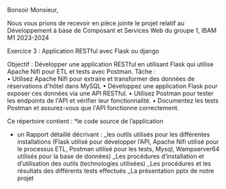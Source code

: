 Bonsoir Monsieur,

Nous vous prions de recevoir en pièce jointe le projet relatif au Développement à base de Composant et Services Web du groupe 1, IBAM M1 2023-2024

Exercice 3 : Application RESTful avec Flask ou django 

Objectif : Développer une application RESTful en utilisant Flask qui utilise Apache Nifi pour ETL et tests avec Postman. 
Tâche :  
•	Utilisez Apache Nifi pour extraire et transformer des données de réservations d'hôtel dans MySQL 
•	Développez une application Flask pour exposer ces données via une API RESTful. 
•	Utilisez Postman pour tester les endpoints de l'API et vérifier leur fonctionnalité. 
•	Documentez les tests Postman et assurez-vous que l'API fonctionne correctement. 


Ce répertoire contient :
*le code source de l’application
* un Rapport détaillé décrivant : 
_les outils utilisés pour les différentes installations (Flask utilisé pour développer l’API, Apache Nifi utilisé pour le processus ETL,
Postman utilisé pour les tests, Mysql, Wampserver64 utilisés pour la base de données)
_Les procédures d’installation et d’utilisation des outils (technologies utilisées)
_Les procédures et les résultats des différents tests effectués
_La présentation pptx de notre projet
